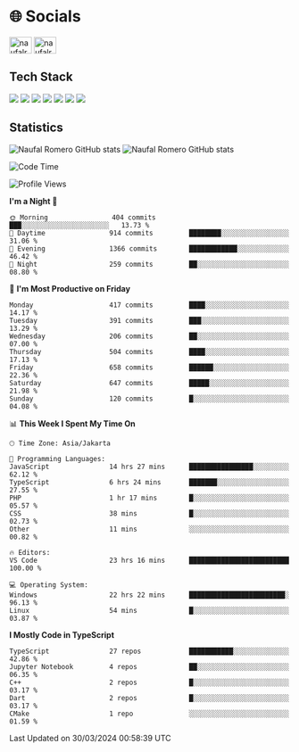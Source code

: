 <h1 align="">🌐 Socials</h1>
<p align="left">
<a href="https://linkedin.com/in/naufal-romero-putra-pratama-9ab816177/" target="blank"><img align="center" src="https://raw.githubusercontent.com/rahuldkjain/github-profile-readme-generator/master/src/images/icons/Social/linked-in-alt.svg" alt="naufalromero" height="30" width="40" /></a>
<a href="https://instagram.com/naufalromero" target="blank"><img align="center" src="https://raw.githubusercontent.com/rahuldkjain/github-profile-readme-generator/master/src/images/icons/Social/instagram.svg" alt="naufalromero" height="30" width="40" /></a>
</p>


<h2 align="">Tech Stack</h2>
<div align="">
  <img src="https://img.shields.io/badge/next.js-000000?style=for-the-badge&logo=nextdotjs&logoColor=white"/>
 <img src="https://img.shields.io/badge/typescript-%23007ACC.svg?style=for-the-badge&logo=typescript&logoColor=white"/>
 <img src="https://img.shields.io/badge/react-%2320232a.svg?style=for-the-badge&logo=react&logoColor=%2361DAFB"/>
 <img src="https://img.shields.io/badge/tailwindcss-%2338B2AC.svg?style=for-the-badge&logo=tailwind-css&logoColor=white"/>
 <img src="https://img.shields.io/badge/Prisma-3982CE?style=for-the-badge&logo=Prisma&logoColor=white"/>
 <img src="https://img.shields.io/badge/javascript-%23323330.svg?style=for-the-badge&logo=javascript&logoColor=%23F7DF1E"/>
 <img src="https://img.shields.io/badge/java-%23ED8B00.svg?style=for-the-badge&logo=openjdk&logoColor=white"/>
</div>


<h2 align="">Statistics</h2>
<div align="">
<img src="https://github-readme-stats-xi-nine-74.vercel.app/api?username=romves&show_icons=true&theme=tokyonight&include_all_commits=true&count_private=true" alt="Naufal Romero GitHub stats"/>
<img src="https://github-readme-stats-xi-nine-74.vercel.app/api/top-langs/?username=romves&theme=tokyonight&hide_border=false&include_all_commits=true&count_private=true&layout=compact" alt="Naufal Romero GitHub stats"/>
</div>

<!--START_SECTION:waka-->
![Code Time](http://img.shields.io/badge/Code%20Time-908%20hrs%2041%20mins-blue)

![Profile Views](http://img.shields.io/badge/Profile%20Views-42-blue)

**I'm a Night 🦉** 

```text
🌞 Morning                404 commits         ███░░░░░░░░░░░░░░░░░░░░░░   13.73 % 
🌆 Daytime                914 commits         ████████░░░░░░░░░░░░░░░░░   31.06 % 
🌃 Evening                1366 commits        ████████████░░░░░░░░░░░░░   46.42 % 
🌙 Night                  259 commits         ██░░░░░░░░░░░░░░░░░░░░░░░   08.80 % 
```
📅 **I'm Most Productive on Friday** 

```text
Monday                   417 commits         ████░░░░░░░░░░░░░░░░░░░░░   14.17 % 
Tuesday                  391 commits         ███░░░░░░░░░░░░░░░░░░░░░░   13.29 % 
Wednesday                206 commits         ██░░░░░░░░░░░░░░░░░░░░░░░   07.00 % 
Thursday                 504 commits         ████░░░░░░░░░░░░░░░░░░░░░   17.13 % 
Friday                   658 commits         ██████░░░░░░░░░░░░░░░░░░░   22.36 % 
Saturday                 647 commits         █████░░░░░░░░░░░░░░░░░░░░   21.98 % 
Sunday                   120 commits         █░░░░░░░░░░░░░░░░░░░░░░░░   04.08 % 
```


📊 **This Week I Spent My Time On** 

```text
🕑︎ Time Zone: Asia/Jakarta

💬 Programming Languages: 
JavaScript               14 hrs 27 mins      ████████████████░░░░░░░░░   62.12 % 
TypeScript               6 hrs 24 mins       ███████░░░░░░░░░░░░░░░░░░   27.55 % 
PHP                      1 hr 17 mins        █░░░░░░░░░░░░░░░░░░░░░░░░   05.57 % 
CSS                      38 mins             █░░░░░░░░░░░░░░░░░░░░░░░░   02.73 % 
Other                    11 mins             ░░░░░░░░░░░░░░░░░░░░░░░░░   00.82 % 

🔥 Editors: 
VS Code                  23 hrs 16 mins      █████████████████████████   100.00 % 

💻 Operating System: 
Windows                  22 hrs 22 mins      ████████████████████████░   96.13 % 
Linux                    54 mins             █░░░░░░░░░░░░░░░░░░░░░░░░   03.87 % 
```

**I Mostly Code in TypeScript** 

```text
TypeScript               27 repos            ███████████░░░░░░░░░░░░░░   42.86 % 
Jupyter Notebook         4 repos             ██░░░░░░░░░░░░░░░░░░░░░░░   06.35 % 
C++                      2 repos             █░░░░░░░░░░░░░░░░░░░░░░░░   03.17 % 
Dart                     2 repos             █░░░░░░░░░░░░░░░░░░░░░░░░   03.17 % 
CMake                    1 repo              ░░░░░░░░░░░░░░░░░░░░░░░░░   01.59 % 
```




 Last Updated on 30/03/2024 00:58:39 UTC
<!--END_SECTION:waka-->
